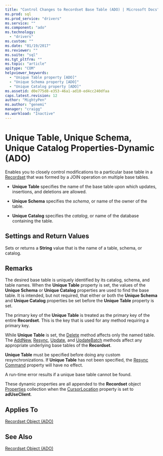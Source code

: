 ```yaml
---
title: "Control Changes to Recordset Base Table (ADO) | Microsoft Docs"
ms.prod: sql
ms.prod_service: "drivers"
ms.service: ""
ms.component: "ado"
ms.technology:
  - "drivers"
ms.custom: ""
ms.date: "01/19/2017"
ms.reviewer: ""
ms.suite: "sql"
ms.tgt_pltfrm: ""
ms.topic: "article"
apitype: "COM"
helpviewer_keywords: 
  - "Unique Table property [ADO]"
  - "Unique Schema property [ADO]"
  - "Unique Catalog property [ADO]"
ms.assetid: d0e775d8-e353-46a1-ad10-ed4cc240dfaa
caps.latest.revision: 12
author: "MightyPen"
ms.author: "genemi"
manager: "craigg"
ms.workload: "Inactive"
---
```

# Unique Table, Unique Schema, Unique Catalog Properties-Dynamic (ADO)
Enables you to closely control modifications to a particular base table in a [Recordset](../../../ado/reference/ado-api/recordset-object-ado.md) that was formed by a JOIN operation on multiple base tables.  
  
-   **Unique Table** specifies the name of the base table upon which updates, insertions, and deletions are allowed.  
  
-   **Unique Schema** specifies the *schema*, or name of the owner of the table.  
  
-   **Unique Catalog** specifies the *catalog*, or name of the database containing the table.  
  
## Settings and Return Values  
 Sets or returns a **String** value that is the name of a table, schema, or catalog.  
  
## Remarks  
 The desired base table is uniquely identified by its catalog, schema, and table names. When the **Unique Table** property is set, the values of the **Unique Schema** or **Unique Catalog** properties are used to find the base table. It is intended, but not required, that either or both the **Unique Schema** and **Unique Catalog** properties be set before the **Unique Table** property is set.  
  
 The primary key of the **Unique Table** is treated as the primary key of the entire **Recordset**. This is the key that is used for any method requiring a primary key.  
  
 While **Unique Table** is set, the [Delete](../../../ado/reference/ado-api/delete-method-ado-recordset.md) method affects only the named table. The [AddNew](../../../ado/reference/ado-api/addnew-method-ado.md), [Resync](../../../ado/reference/ado-api/resync-method.md), [Update](../../../ado/reference/ado-api/update-method.md), and [UpdateBatch](../../../ado/reference/ado-api/updatebatch-method.md) methods affect any appropriate underlying base tables of the **Recordset**.  
  
 **Unique Table** must be specified before doing any custom resynchronizations. If **Unique Table** has not been specified, the [Resync Command](../../../ado/reference/ado-api/resync-command-property-dynamic-ado.md) property will have no effect.  
  
 A run-time error results if a unique base table cannot be found.  
  
 These dynamic properties are all appended to the **Recordset** object [Properties](../../../ado/reference/ado-api/properties-collection-ado.md) collection when the [CursorLocation](../../../ado/reference/ado-api/cursorlocation-property-ado.md) property is set to **adUseClient**.  
  
## Applies To  
 [Recordset Object (ADO)](../../../ado/reference/ado-api/recordset-object-ado.md)  
  
## See Also  
 [Recordset Object (ADO)](../../../ado/reference/ado-api/recordset-object-ado.md)
